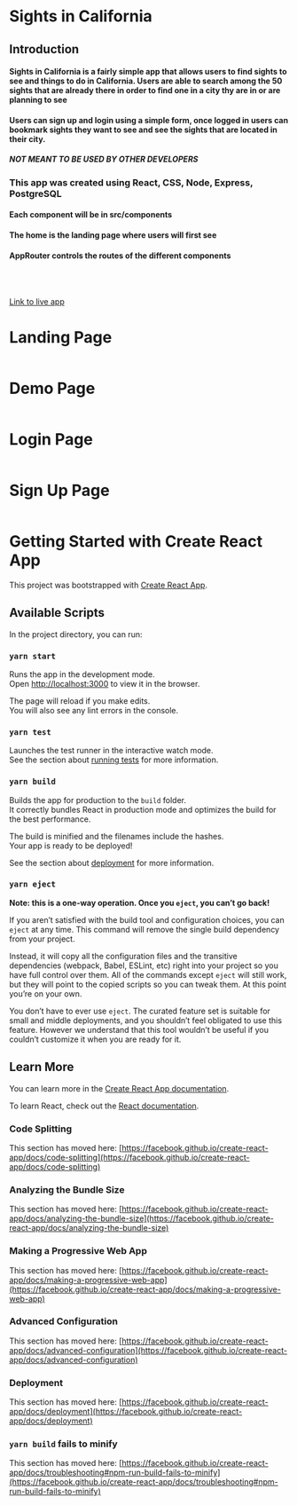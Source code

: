 # Sights in California

## Introduction

<h4>Sights in California is a fairly simple app that allows users to find sights to see and things to do in California. Users are able to search among the 50 sights that are already there in order to find one in a city thy are in or are planning to see

<h4>Users can sign up and login using a simple form, once logged in users can bookmark sights they want to see and see the sights that are located in their city.

<h5>NOT MEANT TO BE USED BY OTHER DEVELOPERS</h5>

<h3>This app was created using React, CSS, Node, Express, PostgreSQL</h3>

<h4>Each component will be in src/components</h4>
<h4>The home is the landing page where users will first see</h4>
<h4>AppRouter controls the routes of the different components</h4>

<br />
<br />

<a href="https://sightsincali.donotle98.vercel.app/">Link to live app</a>

<h1>Landing Page</h1>
<img href="/Users/dono/Back_End_Projects/first-capstone/sights-in-cali/src/images/ScreenShotLandingPage.png" />

<h1>Demo Page</h1>
<img href="/Users/dono/Back_End_Projects/first-capstone/sights-in-cali/src/images/ScreenShotDemo.png"/>

<h1>Login Page</h1>
<img href="/Users/dono/Back_End_Projects/first-capstone/sights-in-cali/src/images/ScreenShotLogin.png"/>

<h1>Sign Up Page</h1>
<img href="/Users/dono/Back_End_Projects/first-capstone/sights-in-cali/src/images/ScreenShotSignUp.png"/>

# Getting Started with Create React App

This project was bootstrapped with [Create React App](https://github.com/facebook/create-react-app).

## Available Scripts

In the project directory, you can run:

### `yarn start`

Runs the app in the development mode.\
Open [http://localhost:3000](http://localhost:3000) to view it in the browser.

The page will reload if you make edits.\
You will also see any lint errors in the console.

### `yarn test`

Launches the test runner in the interactive watch mode.\
See the section about [running tests](https://facebook.github.io/create-react-app/docs/running-tests) for more information.

### `yarn build`

Builds the app for production to the `build` folder.\
It correctly bundles React in production mode and optimizes the build for the best performance.

The build is minified and the filenames include the hashes.\
Your app is ready to be deployed!

See the section about [deployment](https://facebook.github.io/create-react-app/docs/deployment) for more information.

### `yarn eject`

**Note: this is a one-way operation. Once you `eject`, you can’t go back!**

If you aren’t satisfied with the build tool and configuration choices, you can `eject` at any time. This command will remove the single build dependency from your project.

Instead, it will copy all the configuration files and the transitive dependencies (webpack, Babel, ESLint, etc) right into your project so you have full control over them. All of the commands except `eject` will still work, but they will point to the copied scripts so you can tweak them. At this point you’re on your own.

You don’t have to ever use `eject`. The curated feature set is suitable for small and middle deployments, and you shouldn’t feel obligated to use this feature. However we understand that this tool wouldn’t be useful if you couldn’t customize it when you are ready for it.

## Learn More

You can learn more in the [Create React App documentation](https://facebook.github.io/create-react-app/docs/getting-started).

To learn React, check out the [React documentation](https://reactjs.org/).

### Code Splitting

This section has moved here: [https://facebook.github.io/create-react-app/docs/code-splitting](https://facebook.github.io/create-react-app/docs/code-splitting)

### Analyzing the Bundle Size

This section has moved here: [https://facebook.github.io/create-react-app/docs/analyzing-the-bundle-size](https://facebook.github.io/create-react-app/docs/analyzing-the-bundle-size)

### Making a Progressive Web App

This section has moved here: [https://facebook.github.io/create-react-app/docs/making-a-progressive-web-app](https://facebook.github.io/create-react-app/docs/making-a-progressive-web-app)

### Advanced Configuration

This section has moved here: [https://facebook.github.io/create-react-app/docs/advanced-configuration](https://facebook.github.io/create-react-app/docs/advanced-configuration)

### Deployment

This section has moved here: [https://facebook.github.io/create-react-app/docs/deployment](https://facebook.github.io/create-react-app/docs/deployment)

### `yarn build` fails to minify

This section has moved here: [https://facebook.github.io/create-react-app/docs/troubleshooting#npm-run-build-fails-to-minify](https://facebook.github.io/create-react-app/docs/troubleshooting#npm-run-build-fails-to-minify)

